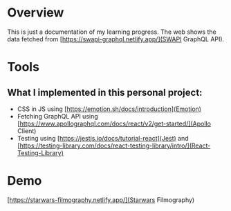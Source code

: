 # Overview
This is just a documentation of my learning progress. The web shows the data fetched from [https://swapi-graphql.netlify.app/](SWAPI GraphQL API).

# Tools
## What I implemented in this personal project:
- CSS in JS using [https://emotion.sh/docs/introduction](Emotion)
- Fetching GraphQL API using [https://www.apollographql.com/docs/react/v2/get-started/](Apollo Client)
- Testing using [https://jestjs.io/docs/tutorial-react](Jest) and [https://testing-library.com/docs/react-testing-library/intro/](React-Testing-Library)

# Demo
[https://starwars-filmography.netlify.app/](Starwars Filmography)
